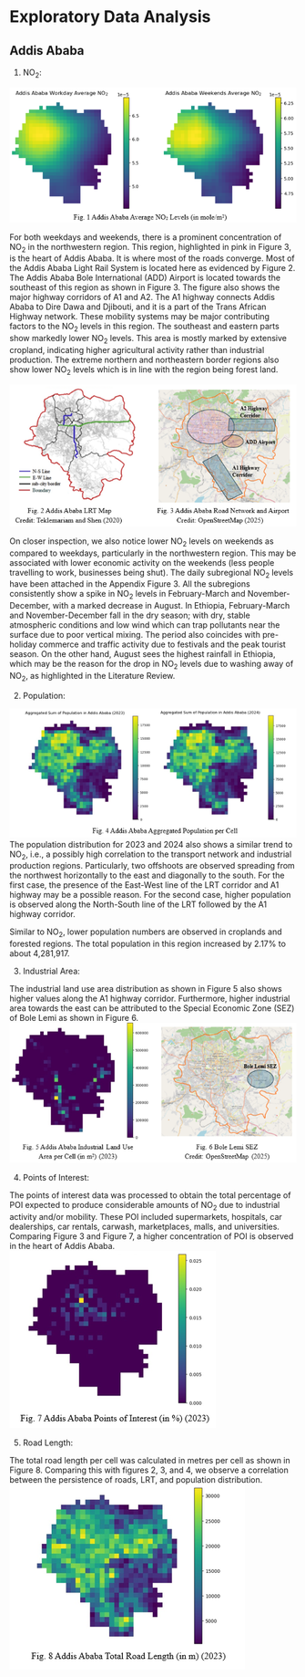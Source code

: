 # Exploratory Data Analysis

## Addis Ababa

1. NO<sub>2</sub>:

![](/docs/images/EDA/fig1.png)

For both weekdays and weekends, there is a prominent concentration of NO<sub>2</sub> in the northwestern region. This region, highlighted in pink in Figure 3, is the heart of Addis Ababa. It is where most of the roads converge. Most of the Addis Ababa Light Rail System is located here as evidenced by Figure 2. The Addis Ababa Bole International (ADD) Airport is located towards the southeast of this region as shown in Figure 3. The figure also shows the major highway corridors of A1 and A2. The A1 highway connects Addis Ababa to Dire Dawa and Djibouti, and it is a part of the Trans African Highway network. These mobility systems may be major contributing factors to the NO<sub>2</sub> levels in this region. The southeast and eastern parts show markedly lower NO<sub>2</sub> levels. This area is mostly marked by extensive cropland, indicating higher agricultural activity rather than industrial production. The extreme northern and northeastern border regions also show lower NO<sub>2</sub> levels which is in line with the region being forest land.

![](/docs/images/EDA/fig2.png)

On closer inspection, we also notice lower NO<sub>2</sub> levels on weekends as compared to weekdays, particularly in the northwestern region. This may be associated with lower economic activity on the weekends (less people travelling to work, businesses being shut). The daily subregional NO<sub>2</sub> levels have been attached in the Appendix Figure 3. All the subregions consistently show a spike in NO<sub>2</sub> levels in February-March and November-December, with a marked decrease in August. In Ethiopia, February-March and November-December fall in the dry season; with dry, stable atmospheric conditions and low wind which can trap pollutants near the surface due to poor vertical mixing. The period also coincides with pre-holiday commerce and traffic activity due to festivals and the peak tourist season. On the other hand, August sees the highest rainfall in Ethiopia, which may be the reason for the drop in NO<sub>2</sub> levels due to washing away of NO<sub>2</sub>, as highlighted in the Literature Review.

2. Population:

![](/docs/images/EDA/fig3.png)
The population distribution for 2023 and 2024 also shows a similar trend to NO<sub>2</sub>, i.e., a possibly high correlation to the transport network and industrial production regions. Particularly, two offshoots are observed spreading from the northwest horizontally to the east and diagonally to the south. For the first case, the presence of the East-West line of the LRT corridor and A1 highway may be a possible reason. For the second case, higher population is observed along the North-South line of the LRT followed by the A1 highway corridor. 

Similar to NO<sub>2</sub>, lower population numbers are observed in croplands and forested regions. The total population in this region increased by 2.17% to about 4,281,917.

3. Industrial Area:

The industrial land use area distribution as shown in Figure 5 also shows higher values along the A1 highway corridor. Furthermore, higher industrial area towards the east can be attributed to the Special Economic Zone (SEZ) of Bole Lemi as shown in Figure 6.
![](/docs/images/EDA/fig4.png)

4. Points of Interest:

The points of interest data was processed to obtain the total percentage of POI expected to produce considerable amounts of NO<sub>2</sub> due to industrial activity and/or mobility. These POI included supermarkets, hospitals, car dealerships, car rentals, carwash, marketplaces, malls, and universities. Comparing Figure 3 and Figure 7, a higher concentration of POI is observed in the heart of Addis Ababa.
![](/docs/images/EDA/fig5.png)

5. Road Length:

The total road length per cell was calculated in metres per cell as shown in Figure 8. Comparing this with figures 2, 3, and 4, we observe a correlation between the persistence of roads, LRT, and population distribution.
![](/docs/images/EDA/fig6.png)